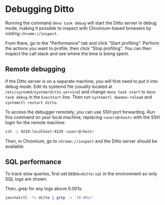 # Debugging Ditto

Running the command `deno task debug` will start the Ditto server in debug mode, making it possible to inspect with Chromium-based browsers by visiting `chrome://inspect`.

From there, go to the "Performance" tab and click "Start profiling". Perform the actions you want to profile, then click "Stop profiling". You can then inspect the call stack and see where the time is being spent.

## Remote debugging

If the Ditto server is on a separate machine, you will first need to put it into debug mode. Edit its systemd file (usually located at `/etc/systemd/system/ditto.service`) and change `deno task start` to `deno task debug` in the `ExecStart` line. Then run `systemctl daemon-reload` and `systemctl restart ditto`.

To access the debugger remotely, you can use SSH port forwarding. Run this command on your local machine, replacing `<user>@<host>` with the SSH login for the remote machine:

```sh
ssh -L 9229:localhost:9229 <user>@<host>
```

Then, in Chromium, go to `chrome://inspect` and the Ditto server should be available.

## SQL performance

To track slow queries, first set `DEBUG=ditto:sql` in the environment so only SQL logs are shown.

Then, grep for any logs above 0.001s:

```sh
journalctl -fu ditto | grep -v '(0.00s)'
```
